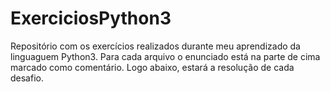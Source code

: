 # ExerciciosPython3
Repositório com os exercícios realizados durante meu aprendizado da linguaguem Python3.
Para cada arquivo o enunciado está na parte de cima marcado como comentário.
Logo abaixo, estará a resolução de cada desafio.

